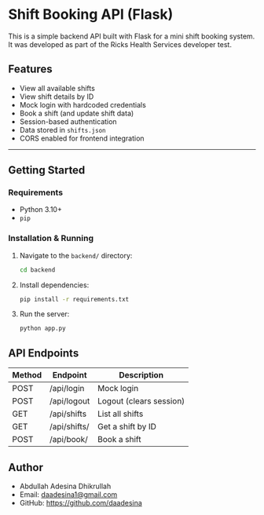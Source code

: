 # Shift Booking API (Flask)

This is a simple backend API built with Flask for a mini shift booking system. It was developed as part of the Ricks Health Services developer test.

##  Features

- View all available shifts
- View shift details by ID
- Mock login with hardcoded credentials
- Book a shift (and update shift data)
- Session-based authentication
- Data stored in `shifts.json`
- CORS enabled for frontend integration

---

##  Getting Started

### Requirements

- Python 3.10+
- `pip`

### Installation & Running

1. Navigate to the `backend/` directory:
   ```bash
   cd backend

2. Install dependencies:
   ```bash
   pip install -r requirements.txt

3. Run the server:
   ```bash
   python app.py


## API Endpoints

| Method | Endpoint              | Description              |
|--------|-----------------------|--------------------------|
| POST   | /api/login            | Mock login               |
| POST   | /api/logout           | Logout (clears session)  |
| GET    | /api/shifts           | List all shifts          |
| GET    | /api/shifts/<id>      | Get a shift by ID        |
| POST   | /api/book/<id>        | Book a shift             |


## Author
- Abdullah Adesina Dhikrullah
- Email: daadesina1@gmail.com
- GitHub: https://github.com/daadesina

